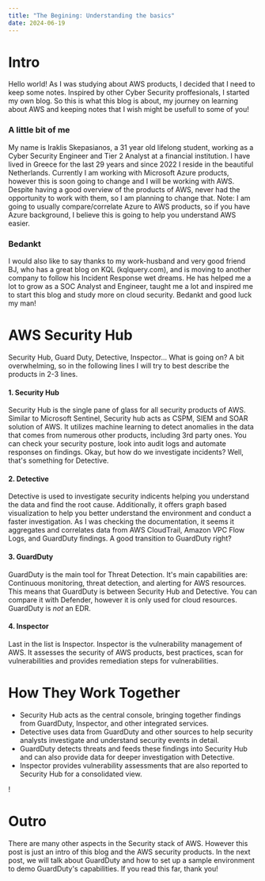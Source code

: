 ```yaml
---
title: "The Begining: Understanding the basics"
date: 2024-06-19
---
```


# Intro

Hello world! As I was studying about AWS products, I decided that I need to keep some notes. Inspired by other Cyber Security proffesionals, I started my own blog. So this is what this blog is about, my journey on learning about AWS and keeping notes that I wish might be usefull to some of you! 

### A little bit of me

My name is Iraklis Skepasianos, a 31 year old lifelong student, working as a Cyber Security Engineer and Tier 2 Analyst at a financial institution. I have lived in Greece for the last 29 years and since 2022 I reside in the beautiful Netherlands. 
Currently I am working with Microsoft Azure products, however this is soon going to change and I will be working with AWS. Despite having a good overview of the products of AWS, never had the opportunity to work with them, so I am planning to change that.
Note: I am going to usually compare/correlate Azure to AWS products, so if you have Azure background, I believe this is going to help you understand AWS easier.

### Bedankt

I would also like to say thanks to my work-husband and very good friend BJ, who has a great blog on KQL (kqlquery.com), and is moving to another company to follow his Incident Response wet dreams. He has helped me a lot to grow as a SOC Analyst and Engineer, taught me a lot and inspired me to start this blog and study more on cloud security. Bedankt and good luck my man!

# AWS Security Hub

Security Hub, Guard Duty, Detective, Inspector... What is going on? A bit overwhelming, so in the following lines I will try to best describe the products in 2-3 lines.

#### 1. Security Hub

Security Hub is the single pane of glass for all security products of AWS. Similar to Microsoft Sentinel, Security hub acts as CSPM, SIEM and SOAR solution of AWS. It utilizes machine learning to detect anomalies in the data that comes from numerous other products, including 3rd party ones. You can check your security posture, look into audit logs and automate responses on findings. Okay, but how do we investigate incidents? Well, that's something for Detective.

#### 2. Detective

Detective is used to investigate security indicents helping you understand the data and find the root cause. Additionally, it offers graph based visualization to help you better understand the environment and conduct a faster investigation. As I was checking the documentation, it seems it aggregates and correlates data from AWS CloudTrail, Amazon VPC Flow Logs, and GuardDuty findings. A good transition to GuardDuty right?

#### 3. GuardDuty

GuardDuty is the main tool for Threat Detection. It's main capabilities are: Continuous monitoring, threat detection, and alerting for AWS resources. This means that GuardDuty is between Security Hub and Detective. You can compare it with Defender, however it is only used for cloud resources. GuardDuty is *not* an EDR.

#### 4. Inspector

Last in the list is Inspector. Inspector is the vulnerability management of AWS. It assesses the security of AWS products, best practices, scan for vulnerabilities and provides remediation steps for vulnerabilities.

# How They Work Together

- Security Hub acts as the central console, bringing together findings from GuardDuty, Inspector, and other integrated services.
- Detective uses data from GuardDuty and other sources to help security analysts investigate and understand security events in detail.
- GuardDuty detects threats and feeds these findings into Security Hub and can also provide data for deeper investigation with Detective.
- Inspector provides vulnerability assessments that are also reported to Security Hub for a consolidated view.

! [](https://d2908q01vomqb2.cloudfront.net/22d200f8670dbdb3e253a90eee5098477c95c23d/2022/11/18/img9-2.png)

# Outro

There are many other aspects in the Security stack of AWS. However this post is just an intro of this blog and the AWS security products. In the next post, we will talk about GuardDuty and how to set up a sample environment to demo GuardDuty's capabilities. If you read this far, thank you!
